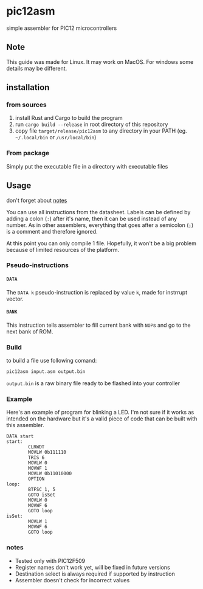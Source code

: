# pic12asm
simple assembler for PIC12 microcontrollers

## Note
This guide was made for Linux. It may work on MacOS. For windows some details may be different.

## installation
### from sources
1. install Rust and Cargo to build the program
2. run `cargo build --release` in root directory of this repository
3. copy file `target/release/pic12asm` to any directory in your PATH (eg. `~/.local/bin` or `/usr/local/bin`)

### From package
Simply put the executable file in a directory with executable files

## Usage
don't forget about [notes](#notes)

You can use all instructions from the datasheet. Labels can be defined by adding a colon (`:`) after it's name, then it can be used instead of any number. As in other assemblers, everything that goes after a semicolon (`;`) is a comment and therefore ignored.

At this point you can only compile 1 file. Hopefully, it won't be a big problem because of limited resources of the platform.

### Pseudo-instructions
#### `DATA`
The `DATA k` pseudo-instruction is replaced by value `k`, made for instrrupt vector.

#### `BANK`
This instruction tells assembler to fill current bank with `NOP`s and go to the next bank of ROM.

### Build
to build a file use following comand:
```bash
pic12asm input.asm output.bin
```
`output.bin` is a raw binary file ready to be flashed into your controller

### Example
Here's an example of program for blinking a LED. I'm not sure if it works as intended on the hardware but it's a valid piece of code that can be built with this assembler.
```
DATA start
start:
        CLRWDT
        MOVLW 0b111110
        TRIS 6
        MOVLW 0
        MOVWF 1
        MOVLW 0b11010000
        OPTION
loop:
        BTFSC 1, 5
        GOTO isSet
        MOVLW 0
        MOVWF 6
        GOTO loop
isSet:
        MOVLW 1
        MOVWF 6
        GOTO loop
```

### notes
- Tested only with PIC12F509
- Register names don't work yet, will be fixed in future versions
- Destination select is always required if supported by instruction
- Assembler doesn't check for incorrect values
